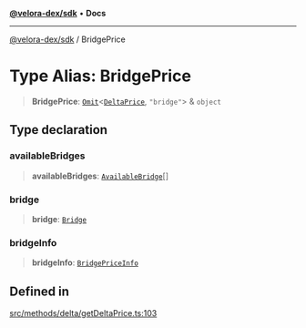 [**@velora-dex/sdk**](../README.md) • **Docs**

***

[@velora-dex/sdk](../globals.md) / BridgePrice

# Type Alias: BridgePrice

> **BridgePrice**: [`Omit`](../-internal-/type-aliases/Omit.md)\<[`DeltaPrice`](DeltaPrice.md), `"bridge"`\> & `object`

## Type declaration

### availableBridges

> **availableBridges**: [`AvailableBridge`](../-internal-/type-aliases/AvailableBridge.md)[]

### bridge

> **bridge**: [`Bridge`](Bridge.md)

### bridgeInfo

> **bridgeInfo**: [`BridgePriceInfo`](../-internal-/type-aliases/BridgePriceInfo.md)

## Defined in

[src/methods/delta/getDeltaPrice.ts:103](https://github.com/VeloraDEX/sdk/blob/feat/extend_delta_orders_filtering/src/methods/delta/getDeltaPrice.ts#L103)
